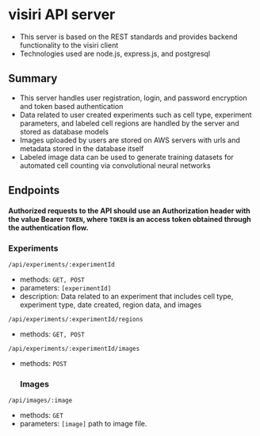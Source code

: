 # visiri API server
- This server is based on the REST standards and provides backend functionality to the visiri client
- Technologies used are node.js, express.js, and postgresql
## Summary
- This server handles user registration, login, and password encryption and token based authentication
- Data related to user created experiments such as cell type, experiment parameters, and labeled cell regions are handled by the server and stored as database models
- Images uploaded by users are stored on AWS servers with urls and metadata stored in the database itself
- Labeled image data can be used to generate training datasets for automated cell counting via convolutional neural networks

## Endpoints

#### Authorized requests to the API should use an Authorization header with the value Bearer `TOKEN`, where `TOKEN` is an access token obtained through the authentication flow.
  
  ### Experiments  
`/api/experiments/:experimentId`  
- methods: `GET, POST`  
- parameters: `[experimentId]`  
- description: Data related to an experiment that includes cell type, experiment type, date created, region data, and images  
  
`/api/experiments/:experimentId/regions`  
- methods: `GET, POST`  
  
`/api/experiments/:experimentId/images`  
- methods: `POST`  
  
  ### Images  
`/api/images/:image`  
- methods: `GET`  
- parameters: `[image]` path to image file.
  
